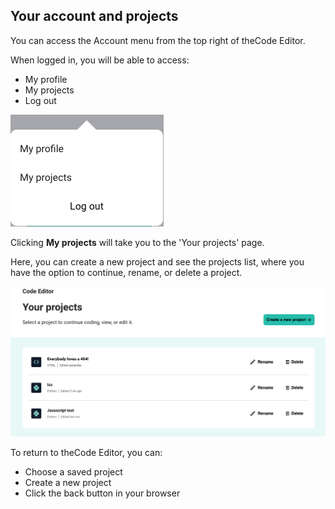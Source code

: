 ## Your account and projects

You can access the Account menu from the top right of theCode Editor.

When logged in, you will be able to access:
+ My profile
+ My projects
+ Log out

![The Account menu, showing three options.](images/account_menu.png)

Clicking **My projects** will take you to the 'Your projects' page.

Here, you can create a new project and see the projects list, where you have the option to continue, rename, or delete a project.

![The Your projects page, showing links to three projects.](images/your_projects.png)

To return to theCode Editor, you can:
+ Choose a saved project
+ Create a new project
+ Click the back button in your browser

